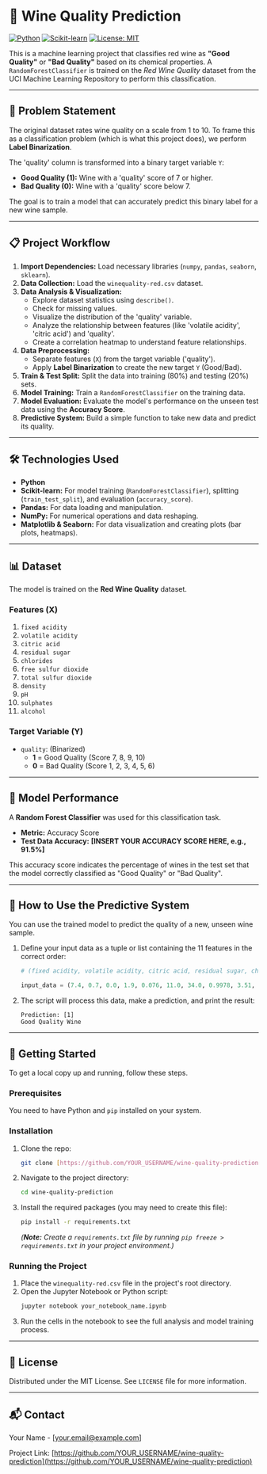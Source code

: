 # 🍷 Wine Quality Prediction

[![Python](https://img.shields.io/badge/Python-3.9%2B-blue.svg)](https://www.python.org/downloads/)
[![Scikit-learn](https://img.shields.io/badge/Scikit--learn-1.0%2B-orange.svg)](https://scikit-learn.org/stable/)
[![License: MIT](https://img.shields.io/badge/License-MIT-yellow.svg)](https://opensource.org/licenses/MIT)

This is a machine learning project that classifies red wine as **"Good Quality"** or **"Bad Quality"** based on its chemical properties. A `RandomForestClassifier` is trained on the *Red Wine Quality* dataset from the UCI Machine Learning Repository to perform this classification.

---

## 🎯 Problem Statement

The original dataset rates wine quality on a scale from 1 to 10. To frame this as a classification problem (which is what this project does), we perform **Label Binarization**.

The 'quality' column is transformed into a binary target variable `Y`:
* **Good Quality (1):** Wine with a 'quality' score of 7 or higher.
* **Bad Quality (0):** Wine with a 'quality' score below 7.

The goal is to train a model that can accurately predict this binary label for a new wine sample.

---

## 📋 Project Workflow

1.  **Import Dependencies:** Load necessary libraries (`numpy`, `pandas`, `seaborn`, `sklearn`).
2.  **Data Collection:** Load the `winequality-red.csv` dataset.
3.  **Data Analysis & Visualization:**
    * Explore dataset statistics using `describe()`.
    * Check for missing values.
    * Visualize the distribution of the 'quality' variable.
    * Analyze the relationship between features (like 'volatile acidity', 'citric acid') and 'quality'.
    * Create a correlation heatmap to understand feature relationships.
4.  **Data Preprocessing:**
    * Separate features (`X`) from the target variable ('quality').
    * Apply **Label Binarization** to create the new target `Y` (Good/Bad).
5.  **Train & Test Split:** Split the data into training (80%) and testing (20%) sets.
6.  **Model Training:** Train a `RandomForestClassifier` on the training data.
7.  **Model Evaluation:** Evaluate the model's performance on the unseen test data using the **Accuracy Score**.
8.  **Predictive System:** Build a simple function to take new data and predict its quality.

---

## 🛠️ Technologies Used

* **Python**
* **Scikit-learn:** For model training (`RandomForestClassifier`), splitting (`train_test_split`), and evaluation (`accuracy_score`).
* **Pandas:** For data loading and manipulation.
* **NumPy:** For numerical operations and data reshaping.
* **Matplotlib & Seaborn:** For data visualization and creating plots (bar plots, heatmaps).

---

## 📊 Dataset

The model is trained on the **Red Wine Quality** dataset.

### Features (X)
1.  `fixed acidity`
2.  `volatile acidity`
3.  `citric acid`
4.  `residual sugar`
5.  `chlorides`
6.  `free sulfur dioxide`
7.  `total sulfur dioxide`
8.  `density`
9.  `pH`
10. `sulphates`
11. `alcohol`

### Target Variable (Y)
* `quality`: (Binarized)
    * **1** = Good Quality (Score 7, 8, 9, 10)
    * **0** = Bad Quality (Score 1, 2, 3, 4, 5, 6)

---

## 🤖 Model Performance

A **Random Forest Classifier** was used for this classification task.

* **Metric:** Accuracy Score
* **Test Data Accuracy:** **[INSERT YOUR ACCURACY SCORE HERE, e.g., 91.5%]**

This accuracy score indicates the percentage of wines in the test set that the model correctly classified as "Good Quality" or "Bad Quality".

---

## 🚀 How to Use the Predictive System

You can use the trained model to predict the quality of a new, unseen wine sample.

1.  Define your input data as a tuple or list containing the 11 features in the correct order:
    ```python
    # (fixed acidity, volatile acidity, citric acid, residual sugar, chlorides, free sulfur dioxide, total sulfur dioxide, density, pH, sulphates, alcohol)
    
    input_data = (7.4, 0.7, 0.0, 1.9, 0.076, 11.0, 34.0, 0.9978, 3.51, 0.56, 9.4)
    ```

2.  The script will process this data, make a prediction, and print the result:
    ```
    Prediction: [1]
    Good Quality Wine
    ```

---

## 🔧 Getting Started

To get a local copy up and running, follow these steps.

### Prerequisites

You need to have Python and `pip` installed on your system.

### Installation

1.  Clone the repo:
    ```sh
    git clone [https://github.com/YOUR_USERNAME/wine-quality-prediction.git](https://github.com/YOUR_USERNAME/wine-quality-prediction.git)
    ```
2.  Navigate to the project directory:
    ```sh
    cd wine-quality-prediction
    ```
3.  Install the required packages (you may need to create this file):
    ```sh
    pip install -r requirements.txt
    ```
    *(**Note:** Create a `requirements.txt` file by running `pip freeze > requirements.txt` in your project environment.)*

### Running the Project

1.  Place the `winequality-red.csv` file in the project's root directory.
2.  Open the Jupyter Notebook or Python script:
    ```sh
    jupyter notebook your_notebook_name.ipynb
    ```
3.  Run the cells in the notebook to see the full analysis and model training process.

---

## 📄 License

Distributed under the MIT License. See `LICENSE` file for more information.

---

## 📬 Contact

Your Name - [your.email@example.com]

Project Link: [https://github.com/YOUR_USERNAME/wine-quality-prediction](https://github.com/YOUR_USERNAME/wine-quality-prediction)
